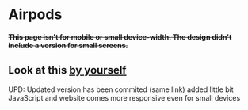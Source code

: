 # Airpods
#### ~~This page isn't for mobile or small device-width. The design didn't include a version for small screens.~~
## Look at this [by yourself](https://danyatcode.github.io/airpods/)
UPD: Updated version has been commited (same link) added little bit JavaScript and website comes more responsive even for small devices
